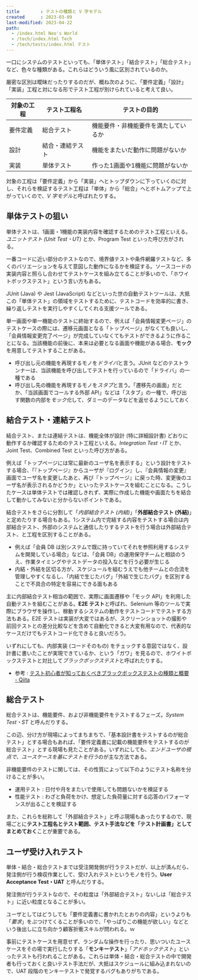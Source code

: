 ```yaml
---
title        : テストの種類と V 字モデル
created      : 2023-03-09
last-modified: 2023-04-22
path:
  - /index.html Neo's World
  - /tech/index.html Tech
  - /tech/tests/index.html テスト
---
```


一口にシステムのテストといっても、「単体テスト」「結合テスト」「総合テスト」など、色々な種類がある。これらはどういう風に区別されているのか。

厳密な区別は曖昧だったりするのだが、概ね次のように、「要件定義」「設計」「実装」工程と対になる形でテスト工程が別けられていると考えて良い。

| 対象の工程 | テスト工程名     | テストの目的                         |
|------------|------------------|--------------------------------------|
| 要件定義   | 総合テスト       | 機能要件・非機能要件を満たしているか |
| 設計       | 結合・連結テスト | 機能をまたいだ動作に問題がないか     |
| 実装       | 単体テスト       | 作った1画面や1機能に問題がないか     |

対象の工程は「要件定義」から「実装」へとトップダウンに下っていくのに対し、それらを検証するテスト工程は「単体」から「総合」へとボトムアップで上がっていくので、*V 字モデル*と呼ばれたりする。

## 単体テストの狙い

単体テストは、1画面・1機能の実装内容を確認するためのテスト工程といえる。*ユニットテスト (Unit Test・UT)* とか、Program Test といった呼び方がされる。

一番コードに近い部分のテストなので、境界値テストや条件網羅テストなど、多くのバリエーションを与えて意図した動作になるかを検証する。ソースコードの実装内容と照らし合わせてテストケースを組み立てることが多いので、「ホワイトボックステスト」という言い方もある。

JUnit (Java) や Jest (JavaScript) などといった世の自動テストツールは、大抵この「単体テスト」の領域をテストするために、テストコードを効率的に書き、繰り返しテストを実行しやすくしてくれる支援ツールである。

単一画面や単一機能のテストに終始するので、例えば「会員情報変更ページ」のテストケースの際には、遷移元画面となる「トップページ」がなくても良いし、「会員情報変更完了ページ」が完成していなくてもテストができるように作ることになる。当該機能の前後に、本来は必要となる画面や機能がある場合、**モック**を用意してテストすることがある。

- 呼び出し元の機能を再現するモノを*ドライバ*と言う。JUnit などのテストランナーは、当該機能を呼び出してテストを行っているので「ドライバ」の一種である
- 呼び出し先の機能を再現するモノを*スタブ*と言う。「遷移先の画面」だとか、「当該画面でコールする外部 API」などは「スタブ」の一種で、呼び出す関数の内部を*モック化*して、ダミーのデータなどを返せるようにしておく

## 結合テスト・連結テスト

結合テスト、または連結テストは、機能全体が設計 (特に詳細設計書) どおりに動作するか確認するためのテスト工程といえる。*Integration Test・IT* とか、Joint Test、Combined Test といった呼び方がある。

例えば「トップページには常に最新のユーザ名を表示する」という設計をテストする場合、「『トップページ』からユーザが『ログイン』し、『会員情報の変更』画面でユーザ名を変更したあと、再び『トップページ』に戻った時、変更後のユーザ名が表示されるかどうか」といったテストケースを組むことになる。こうしたケースは単体テストでは確認しきれず、実際に作成した機能や画面たちを結合して動かしてみないと分からないポイントである。

結合テストをさらに分割して「*内部結合テスト (内結)*」「**外部結合テスト (外結)**」と定めたりする場合もある。1システム内で完結する内容をテストする場合は内部結合テスト、外部のシステムと通信したりするテストを行う場合は外部結合テスト、と工程を区別することがある。

- 例えば「会員 DB は別システムで既に持っていてそれを参照利用するシステムを開発している場合」などは、「会員 DB」の運用保守チームと相談のうえ、作業タイミングやテストデータの投入などを行う必要が生じる
- 内結・外結を区切る方が、スケジュールを組むうえでも他チームとの合流を管理しやすくなるし、「内結で生じたバグ」「外結で生じたバグ」を区別することで不具合の特定を容易にできる面もある

主に内部結合テスト相当の範囲で、実際に画面遷移や「モック API」を利用した自動テストを組むことがある。**E2E テスト**と呼ばれ、Selenium 等のツールで実際にブラウザを操作し、稼動するシステムの動作をテストコードでテストする方法もある。E2E テストは実装が大変ではあるが、スクリーンショットの撮影や前回テストとの差分比較などを含めて自動化できると大変有用なので、代表的なケースだけでもテストコード化できると良いだろう。

いずれにしても、内部実装 (コードそのもの) をチェックする意図ではなく、設計書に書いたことが実現できているか、という「ガワ」を見るので、ホワイトボックステストと対比して*ブラックボックステスト*と呼ばれたりする。

- 参考 : [テスト初心者が知っておくべきブラックボックステストの種類と概要 - Qiita](https://qiita.com/tatane616/items/1694ed4f88dc9d3b1eda)

## 総合テスト

総合テストは、機能要件、および非機能要件をテストするフェーズ。*System Test・ST* と呼んだりする。

この辺、分け方が現場によってまちまちで、「基本設計書をテストするのが総合テスト」とする場合もあれば、「要件定義書に記載の機能要件をテストするのが総合テスト」とする現場も見たことがある。いずれにしても、*エンドユーザの視点で、ユースケースを基にテストを行う*のが主な方法である。

非機能要件のテストに関しては、その性質によって以下のようにテスト名称を分けることが多い。

- 運用テスト : 日付や月をまたいで使用しても問題ないかを検証する
- 性能テスト : わざと負荷をかけ、想定した負荷量に対する応答のパフォーマンスが出ることを検証する

また、これらを総称して「外部結合テスト」と呼ぶ現場もあったりするので、現場ごとに**テスト工程名とテスト範囲、テスト手法などを「テスト計画書」としてまとめておく**ことが重要である。

## ユーザ受け入れテスト

単体・結合・総合テストまでは受注開発側が行うテストだが、以上が済んだら、発注側が行う検収作業として、受け入れテストというモノを行う。**User Acceptance Test・UAT** と呼んだりする。

発注側が行うテストなので、その粒度は「外部結合テスト」ないしは「総合テスト」に近い粒度となることが多い。

ユーザとしてはどうしても「要件定義書に書かれたとおりの内容」というよりも「*要求*」をぶつけてくることが多いので、「やっぱりこの機能が欲しい」などという後出しに立ち向かう顧客折衝スキルが問われる。ｗ

事前にテストケースを用意せず、ランダムな操作を行ったり、思いついたユースケースをその場で実行したりする「**モンキーテスト**」「*アドホックテスト*」といったテストも行われることがある。これらは単体・結合・総合テストの中で開発者も行っておくと良いテスト手法だが、大抵はスケジュールに組み込まれないので、UAT 段階のモンキーテストで発覚するバグもありがちである。
